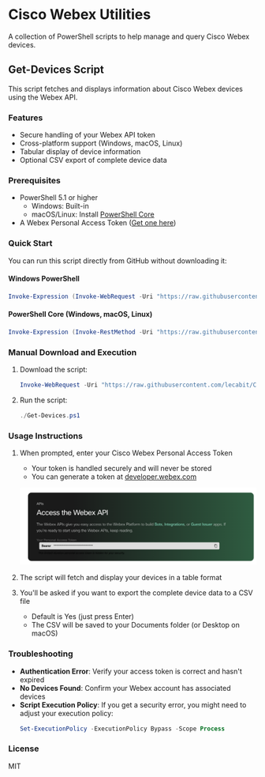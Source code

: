 # Cisco Webex Utilities

A collection of PowerShell scripts to help manage and query Cisco Webex devices.

## Get-Devices Script

This script fetches and displays information about Cisco Webex devices using the Webex API.

### Features

- Secure handling of your Webex API token
- Cross-platform support (Windows, macOS, Linux)
- Tabular display of device information
- Optional CSV export of complete device data

### Prerequisites

- PowerShell 5.1 or higher
  - Windows: Built-in
  - macOS/Linux: Install [PowerShell Core](https://github.com/PowerShell/PowerShell#get-powershell)
- A Webex Personal Access Token ([Get one here](https://developer.webex.com/docs/api/getting-started))

### Quick Start

You can run this script directly from GitHub without downloading it:

#### Windows PowerShell
```powershell
Invoke-Expression (Invoke-WebRequest -Uri "https://raw.githubusercontent.com/lecabit/Cisco-Webex-ControlHub-API-Powershell/main/Get-Devices.ps1" -UseBasicParsing).Content
```

#### PowerShell Core (Windows, macOS, Linux)
```powershell
Invoke-Expression (Invoke-RestMethod -Uri "https://raw.githubusercontent.com/lecabit/Cisco-Webex-ControlHub-API-Powershell/main/Get-Devices.ps1")
```

### Manual Download and Execution

1. Download the script:
   ```powershell
   Invoke-WebRequest -Uri "https://raw.githubusercontent.com/lecabit/Cisco-Webex-ControlHub-API-Powershell/main/Get-Devices.ps1" -OutFile "Get-Devices.ps1"
   ```

2. Run the script:
   ```powershell
   ./Get-Devices.ps1
   ```

### Usage Instructions

1. When prompted, enter your Cisco Webex Personal Access Token
   - Your token is handled securely and will never be stored
   - You can generate a token at [developer.webex.com](https://developer.webex.com/docs/api/getting-started)
   
   ![Getting a Webex API Token](docs/Access_the_Webex_API.png)
   

2. The script will fetch and display your devices in a table format

3. You'll be asked if you want to export the complete device data to a CSV file
   - Default is Yes (just press Enter)
   - The CSV will be saved to your Documents folder (or Desktop on macOS)

### Troubleshooting

- **Authentication Error**: Verify your access token is correct and hasn't expired
- **No Devices Found**: Confirm your Webex account has associated devices
- **Script Execution Policy**: If you get a security error, you might need to adjust your execution policy:
  ```powershell
  Set-ExecutionPolicy -ExecutionPolicy Bypass -Scope Process
  ```

### License

MIT
